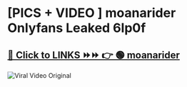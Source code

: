 
 # [PICS + VIDEO ] moanarider Onlyfans Leaked 6lp0f

## <h2><a href="https://clipsfans.com/moanarider&ref=git">🔗 Click to LINKS ⏩⏩ 👉 🟢 moanarider </a></h2>

<a href="https://clipsfans.com/moanarider&ref=git" rel="nofollow" data-target="animated-image.originalLink"><img src="https://i.ibb.co.com/xMMVF88/686577567.gif" alt="Viral Video Original" style="max-width: 100%; display: inline-block;" data-target="animated-image.originalImage"></a>

